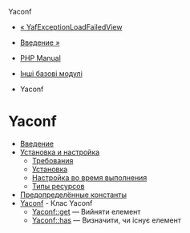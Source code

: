 Yaconf

-   [« YafExceptionLoadFailedView](class.yaf-exception-loadfailed-view.html)
    
-   [Введение »](intro.yaconf.html)
    
-   [PHP Manual](index.html)
    
-   [Інші базові модулі](refs.basic.other.html)
    
-   Yaconf
    

# Yaconf

-   [Введение](intro.yaconf.html)
-   [Установка и настройка](yaconf.setup.html)
    -   [Требования](yaconf.requirements.html)
    -   [Установка](yaconf.installation.html)
    -   [Настройка во время выполнения](yaconf.configuration.html)
    -   [Типы ресурсов](yaconf.resources.html)
-   [Предопределённые константы](yaconf.constants.html)
-   [Yaconf](class.yaconf.html) - Клас Yaconf
    -   [Yaconf::get](yaconf.get.html) — Вийняти елемент
    -   [Yaconf::has](yaconf.has.html) — Визначити, чи існує елемент